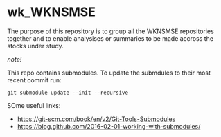 # wk_WKNSMSE

The purpose of this repository is to group all the WKNSMSE repositories together and to enable analysises or summaries to be made accross the stocks under study.

*note!*

This repo contains submodules.  To update the submdules to their most recent commit run:
```
git submodule update --init --recursive
```

SOme useful links:
* https://git-scm.com/book/en/v2/Git-Tools-Submodules
* https://blog.github.com/2016-02-01-working-with-submodules/
